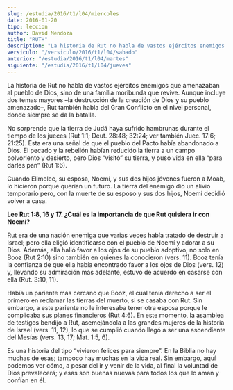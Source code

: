 ```yaml
---
slug: /estudia/2016/t1/l04/miercoles
date: 2016-01-20
tipo: leccion
author: David Mendoza
title: "RUTH"
description: "La historia de Rut no habla de vastos ejércitos enemigos que amenazaban al pueblo de Dios, sino de una familia moribunda que revive. Aunque incluye dos temas mayores –la destrucción de la creación de Dios y su pueblo amenazado–, Rut también habla del Gran Conflicto en el nivel personal, donde siempre se da la batalla."
versiculo: "/versiculo/2016/t1/l04/sabado"
anterior: "/estudia/2016/t1/l04/martes"
siguiente: "/estudia/2016/t1/l04/jueves"
---
```


La historia de Rut no habla de vastos ejércitos enemigos que amenazaban al pueblo de Dios, sino de una familia moribunda que revive. Aunque incluye dos temas mayores –la destrucción de la creación de Dios y su pueblo amenazado–, Rut también habla del Gran Conflicto en el nivel personal, donde siempre se da la batalla.

No sorprende que la tierra de Judá haya sufrido hambrunas durante el tiempo de los jueces (Rut 1:1; Deut. 28:48; 32:24; ver también Juec. 17:6; 21:25). Esta era una señal de que el pueblo del Pacto había abandonado a Dios. El pecado y la rebelión habían reducido la tierra a un campo polvoriento y desierto, pero Dios “visitó” su tierra, y puso vida en ella “para darles pan” (Rut 1:6).

Cuando Elimelec, su esposa, Noemí, y sus dos hijos jóvenes fueron a Moab, lo hicieron porque querían un futuro. La tierra del enemigo dio un alivio temporario pero, con la muerte de su esposo y sus dos hijos, Noemí decidió volver a casa.

**Lee Rut 1:8, 16 y 17. ¿Cuál es la importancia de que Rut quisiera ir con Noemí?**

Rut era de una nación enemiga que varias veces había tratado de destruir a Israel; pero ella eligió identificarse con el pueblo de Noemí y adorar a su Dios. Además, ella halló favor a los ojos de su pueblo adoptivo, no solo en Booz (Rut 2:10) sino también en quienes la conocieron (vers. 11). Booz tenía la confianza de que ella había encontrado favor a los ojos de Dios (vers. 12) y, llevando su admiración más adelante, estuvo de acuerdo en casarse con ella (Rut. 3:10, 11).

Había un pariente más cercano que Booz, el cual tenía derecho a ser el primero en reclamar las tierras del muerto, si se casaba con Rut. Sin embargo, a este pariente no le interesaba tener otra esposa porque le complicaba sus planes financieros (Rut 4:6). En este momento, la asamblea de testigos bendijo a Rut, asemejándola a las grandes mujeres de la historia de Israel (vers. 11, 12), lo que se cumplió cuando llegó a ser una ascendiente del Mesías (vers. 13, 17; Mat. 1:5, 6).

Es una historia del tipo “vivieron felices para siempre”. En la Biblia no hay muchas de esas; tampoco hay muchas en la vida real. Sin embargo, aquí podemos ver cómo, a pesar del ir y venir de la vida, al final la voluntad de Dios prevalecerá; y esas son buenas nuevas para todos los que lo aman y confían en él.
